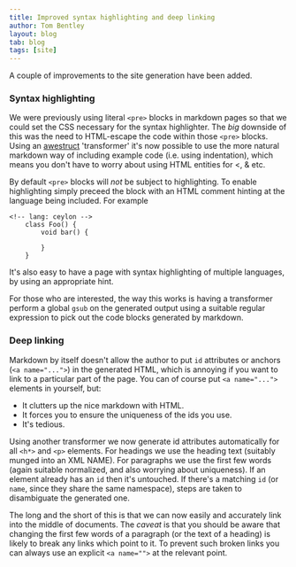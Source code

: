 ```yaml
---
title: Improved syntax highlighting and deep linking
author: Tom Bentley
layout: blog
tab: blog
tags: [site]
---
```


A couple of improvements to the site generation have been added.

### Syntax highlighting

We were previously using literal `<pre>` blocks in markdown pages so that we 
could set the CSS necessary for the syntax highlighter. The *big* downside of 
this was the need to HTML-escape the code within those `<pre>` blocks. Using 
an [awestruct](http://awestruct.org/) 'transformer' it's now possible to use 
the more natural markdown way of including example code 
(i.e. using indentation), which means you don't have to worry about using
HTML entities for <, & etc.

By default `<pre>` blocks will *not* be subject to highlighting. To enable
highlighting simply preceed the block with an HTML comment hinting at the 
language being included. For example

    <!-- lang: ceylon -->
        class Foo() {
            void bar() {
            
            }
        }

It's also easy to have a page with syntax highlighting of multiple 
languages, by using an appropriate hint.

For those who are interested, the way this works is having a transformer 
perform a global `gsub` on the generated output using a suitable regular 
expression to pick out the code blocks generated by markdown.

### Deep linking

Markdown by itself doesn't allow the author to put `id` attributes or anchors
(`<a name="...">`) in the generated HTML, which is annoying if you want to link 
to a particular part of the page. You can of course put `<a name="...">` 
elements in yourself, but:

* It clutters up the nice markdown with HTML.
* It forces you to ensure the uniqueness of the ids you use.
* It's tedious.

Using another transformer we now generate id attributes automatically for all 
`<h*>` and `<p>` elements. For headings we use the heading text (suitably 
munged into an XML NAME). For paragraphs we use the first few words (again 
suitable normalized, and also worrying about uniqueness). If an element 
already has an `id` then it's untouched. If there's a matching `id` 
(or `name`, since they share the same namespace), steps are taken to 
disambiguate the generated one.

The long and the short of this is that we can now easily and accurately link 
into the middle of documents. The *caveat* is that you should be aware that 
changing the first few words of a paragraph (or the text of a heading) is 
likely to break any links which point to it. To prevent such broken links 
you can always use an explicit `<a name="">` at the relevant point.

